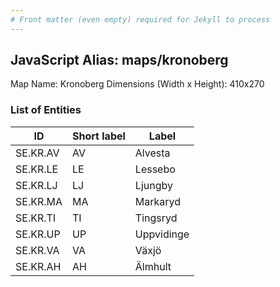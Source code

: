 ```yaml
---
# Front matter (even empty) required for Jekyll to process
---
```


## JavaScript Alias: maps/kronoberg

Map Name: Kronoberg
Dimensions (Width x Height): 410x270





### List of Entities

ID | Short label | Label
---|---|---|
SE.KR.AV|AV|Alvesta
SE.KR.LE|LE|Lessebo
SE.KR.LJ|LJ|Ljungby
SE.KR.MA|MA|Markaryd
SE.KR.TI|TI|Tingsryd
SE.KR.UP|UP|Uppvidinge
SE.KR.VA|VA|Växjö
SE.KR.AH|AH|Älmhult

